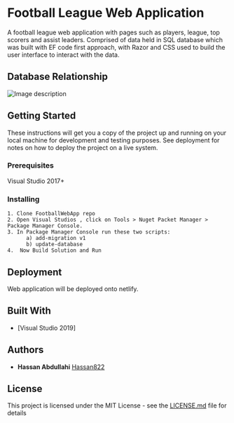 # Football League Web Application

A football league web application with  pages such as players, league, top scorers and assist leaders. Comprised of data held in SQL database which was built with EF code first approach, with Razor and CSS used to build the user interface to interact with the data.

## Database Relationship

![Image description](https://imgur.com/a/78kUnNW)


## Getting Started

These instructions will get you a copy of the project up and running on your local machine for development and testing purposes. See deployment for notes on how to deploy the project on a live system.

### Prerequisites

Visual Studio 2017+

### Installing

```
1. Clone FootballWebApp repo
2. Open Visual Studios , click on Tools > Nuget Packet Manager > Package Manager Console.
3. In Package Manager Console run these two scripts:
	  a) add-migration v1 
	  b) update-database
4.  Now Build Solution and Run

```

## Deployment

Web application will be deployed onto netlify.

## Built With

* [Visual Studio 2019]


## Authors

* **Hassan Abdullahi** [Hassan822](https://github.com/Hassan822)


## License

This project is licensed under the MIT License - see the [LICENSE.md](LICENSE.md) file for details
